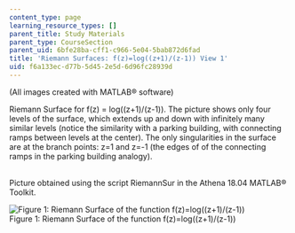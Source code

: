 ```yaml
---
content_type: page
learning_resource_types: []
parent_title: Study Materials
parent_type: CourseSection
parent_uid: 6bfe28ba-cff1-c966-5e04-5bab872d6fad
title: 'Riemann Surfaces: f(z)=log((z+1)/(z-1)) View 1'
uid: f6a133ec-d77b-5d45-2e5d-6d96fc28939d
---
```


(All images created with MATLAB® software)

Riemann Surface for f(z) = log((z+1)/(z-1)). The picture shows only four levels of the surface, which extends up and down with infinitely many similar levels (notice the similarity with a parking building, with connecting ramps between levels at the center). The only singularities in the surface are at the branch points: z=1 and z=-1 (the edges of of the connecting ramps in the parking building analogy).  
 

Picture obtained using the script RiemannSur in the Athena 18.04 MATLAB® Toolkit.

![Figure 1: Riemann Surface of the function f(z)=log((z+1)/(z-1))](/courses/mathematics/18-04-complex-variables-with-applications-fall-1999/study-materials/riem_log_Zp1dZm1_svH.GIF)  
Figure 1: Riemann Surface of the function f(z)=log((z+1)/(z-1))